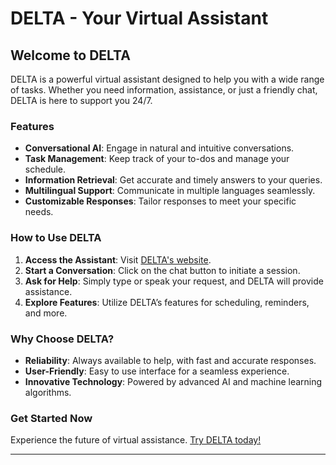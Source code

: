 # DELTA - Your Virtual Assistant


## Welcome to DELTA

DELTA is a powerful virtual assistant designed to help you with a wide range of tasks. Whether you need information, assistance, or just a friendly chat, DELTA is here to support you 24/7.

### Features

- **Conversational AI**: Engage in natural and intuitive conversations.
- **Task Management**: Keep track of your to-dos and manage your schedule.
- **Information Retrieval**: Get accurate and timely answers to your queries.
- **Multilingual Support**: Communicate in multiple languages seamlessly.
- **Customizable Responses**: Tailor responses to meet your specific needs.

### How to Use DELTA

1. **Access the Assistant**: Visit [DELTA's website](https://chat-bot-assistant-beige.vercel.app/).
2. **Start a Conversation**: Click on the chat button to initiate a session.
3. **Ask for Help**: Simply type or speak your request, and DELTA will provide assistance.
4. **Explore Features**: Utilize DELTA’s features for scheduling, reminders, and more.

### Why Choose DELTA?

- **Reliability**: Always available to help, with fast and accurate responses.
- **User-Friendly**: Easy to use interface for a seamless experience.
- **Innovative Technology**: Powered by advanced AI and machine learning algorithms.

### Get Started Now

Experience the future of virtual assistance. [Try DELTA today!](https://chat-bot-assistant-beige.vercel.app/)

---
